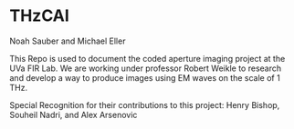 # THzCAI
Noah Sauber and Michael Eller

This Repo is used to document the coded aperture imaging project at the UVa FIR Lab.
We are working under professor Robert Weikle to research and develop a way to produce images using
EM waves on the scale of 1 THz.

Special Recognition for their contributions to this project:
Henry Bishop, Souheil Nadri, and Alex Arsenovic
